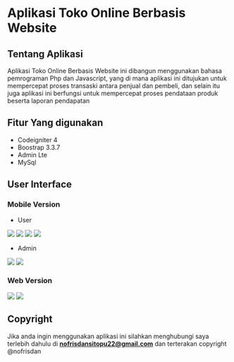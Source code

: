 # Aplikasi Toko Online Berbasis Website

## Tentang Aplikasi

Aplikasi Toko Online Berbasis Website ini dibangun menggunakan bahasa pemrograman Php dan Javascript, yang di mana aplikasi ini ditujukan untuk mempercepat proses transaski antara penjual dan pembeli, dan selain itu juga aplikasi ini berfungsi untuk mempercepat proses pendataan produk beserta laporan pendapatan


## Fitur Yang digunakan

- Codeigniter 4
- Boostrap 3.3.7
- Admin Lte
- MySql


## User Interface

### Mobile Version
- User
<img src="img/ss1.png">
<img src="img/ss2.png">
<img src="img/ss3.png">
<img src="img/ss4.png">

- Admin
<img src="img/admin2.png">
<img src="img/admin3.png">

### Web Version
<img src="img/bg2.png">
<img src="img/adminWeb.png">


## Copyright
Jika anda ingin menggunakan aplikasi ini silahkan menghubungi saya terlebih dahulu di <strong>nofrisdansitopu22@gmail.com</strong> dan terterakan copyright @nofrisdan
